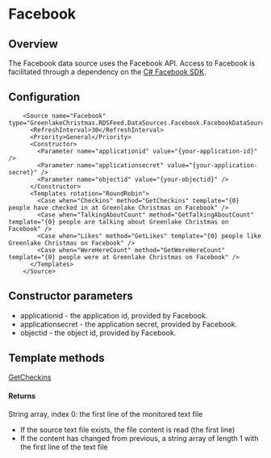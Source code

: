 # Facebook

## Overview

The Facebook data source uses the Facebook API. Access to Facebook is facilitated through a dependency
on the [C# Facebook SDK](http://csharpsdk.org/).

## Configuration
```
    <Source name="Facebook" type="GreenlakeChristmas.RDSFeed.DataSources.Facebook.FacebookDataSource">
      <RefreshInterval>30</RefreshInterval>
      <Priority>General</Priority>
      <Constructor>
        <Parameter name="applicationid" value="{your-application-id}" />
        <Parameter name="applicationsecret" value="{your-application-secret}" />
        <Parameter name="objectid" value="{your-objectid}" />
      </Constructor>
      <Templates rotation="RoundRobin">
        <Case when="Checkins" method="GetCheckins" template="{0} people have checked in at Greenlake Christmas on Facebook" />
        <Case when="TalkingAboutCount" method="GetTalkingAboutCount" template="{0} people are talking about Greenlake Christmas on Facebook" />
        <Case when="Likes" method="GetLikes" template="{0} people like Greenlake Christmas on Facebook" />
        <Case when="WereHereCount" method="GetWereHereCount" template="{0} people were at Greenlake Christmas on Facebook" />
      </Templates>
    </Source>
```

## Constructor parameters

* applicationid - the application id, provided by Facebook.
* applicationsecret - the application secret, provided by Facebook.
* objectid - the object id, provided by Facebook.

## Template methods

[GetCheckins](https://github.com/greenlakexmas/RDSFeed/blob/master/DataSources/TextFile/TextFileDataSource.cs#L17)

#### Returns

String array, index 0: the first line of the monitored text file

* If the source text file exists, the file content is read (the first line)
* If the content has changed from previous, a string array of length 1 with the first line of the text file
